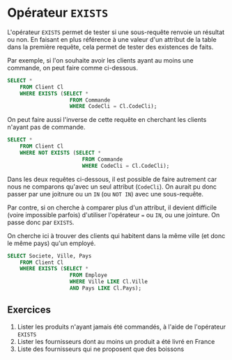 # Opérateur  `EXISTS`

L'opérateur `EXISTS` permet de tester si une sous-requête renvoie un résultat ou non. En faisant en plus référence à une valeur d'un attribut de la table dans la première requête, cela permet de tester des existences de faits.

Par exemple, si l'on souhaite avoir les clients ayant au moins une commande, on peut faire comme ci-dessous.

```sql
SELECT *
    FROM Client Cl
    WHERE EXISTS (SELECT *
                    FROM Commande
                    WHERE CodeCli = Cl.CodeCli);
```

On peut faire aussi l'inverse de cette requête en cherchant les clients n'ayant pas de commande.

```sql
SELECT *
    FROM Client Cl
    WHERE NOT EXISTS (SELECT *
                        FROM Commande
                        WHERE CodeCli = Cl.CodeCli);
```

Dans les deux requêtes ci-dessous, il est possible de faire autrement car nous ne comparons qu'avec un seul attribut (`CodeCli`). On aurait pu donc passer par une joitnure ou un `IN` (ou `NOT IN`) avec une sous-requête.

Par contre, si on cherche à comparer plus d'un attribut, il devient difficile (voire impossible parfois) d'utiliser l'opérateur `=` ou `IN`, ou une jointure. On passe donc par `EXISTS`.

On cherche ici à trouver des clients qui habitent dans la même ville (et donc le même pays) qu'un employé. 

```sql
SELECT Societe, Ville, Pays
	FROM Client Cl
	WHERE EXISTS (SELECT *
	                FROM Employe
	                WHERE Ville LIKE Cl.Ville
	                AND Pays LIKE Cl.Pays);
```

## Exercices

1. Lister les produits n'ayant jamais été commandés, à l'aide de l'opérateur `EXISTS`
2. Lister les fournisseurs dont au moins un produit a été livré en France
3. Liste des fournisseurs qui ne proposent que des boissons
